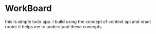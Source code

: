 # WorkBoard

this is simple todo app. I build using the concept of context api and react router it helps me to understand these concepts